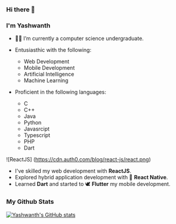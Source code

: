 ### Hi there 👋
### I'm Yashwanth


- 🧑‍🎓 I’m currently a computer science undergraduate.
- Entusiasthic with the following:
  -  Web Development
  -  Mobile Development
  -  Artificial Intelligence
  -  Machine Learning


- Proficient in the following languages:
  - C
  - C++
  - Java
  - Python
  - Javasrcipt
  - Typescript
  - PHP
  - Dart

![ReactJS]
(https://cdn.auth0.com/blog/react-js/react.png)
- I've skilled my web development with **ReactJS**.
- Explored hybrid application development with 📱 **React Native**.
- Learned **Dart** and started to 🕊️ **Flutter** my mobile development.

### My Github Stats
[![Yashwanth's GitHub stats](https://github-readme-stats.vercel.app/api?username=yashwanth-17&show_icons=true&theme=dark)](https://github.com/yashwanth-17/github-readme-stats)
